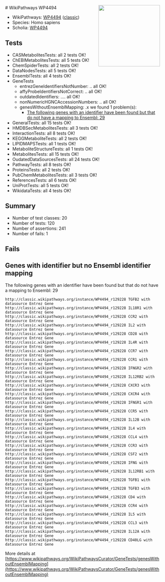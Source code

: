 <img style="float: right; width: 200px" src="https://upload.wikimedia.org/wikipedia/commons/thumb/8/83/Wplogo_with_text_500.png/640px-Wplogo_with_text_500.png" />
# WikiPathways WP4494

* WikiPathways: [WP4494](https://wikipathways.org/pathways/WP4494) ([classic](https://classic.wikipathways.org/instance/WP4494))
* Species: Homo sapiens
* Scholia: [WP4494](https://scholia.toolforge.org/wikipathways/WP4494)
## Tests
* CASMetabolitesTests: all 2 tests OK!
* ChEBIMetabolitesTests: all 5 tests OK!
* ChemSpiderTests: all 2 tests OK!
* DataNodesTests: all 5 tests OK!
* EnsemblTests: all 4 tests OK!
* GeneTests
    * entrezGeneIdentifiersNotNumber: .. all OK!
    * affyProbeIdentifiersNotCorrect: .. all OK!
    * outdatedIdentifiers: .... all OK!
    * nonNumericHGNCAccessionNumbers: .. all OK!
    * genesWithoutEnsemblMapping: .x we found 1 problem(s):
        * [The following genes with an identifier have been found but that do not have a mapping to Ensembl: 29](#c4e54335)
* GeneralTests: all 15 tests OK!
* HMDBSecMetabolitesTests: all 3 tests OK!
* InteractionTests: all 8 tests OK!
* KEGGMetaboliteTests: all 2 tests OK!
* LIPIDMAPSTests: all 1 tests OK!
* MetaboliteStructureTests: all 1 tests OK!
* MetabolitesTests: all 15 tests OK!
* OudatedDataSourcesTests: all 24 tests OK!
* PathwayTests: all 8 tests OK!
* ProteinsTests: all 2 tests OK!
* PubChemMetabolitesTests: all 3 tests OK!
* ReferencesTests: all 6 tests OK!
* UniProtTests: all 5 tests OK!
* WikidataTests: all 4 tests OK!


## Summary

* Number of test classes: 20
* Number of tests: 120
* Number of assertions: 241
* Number of fails: 1

## Fails

<a name="c4e54335" />

## Genes with identifier but no Ensembl identifier mapping

The following genes with an identifier have been found but that do not have a mapping to Ensembl: 29
```
http://classic.wikipathways.org/instance/WP4494_r129228 TGFB2 with datasource Entrez Gene
http://classic.wikipathways.org/instance/WP4494_r129228 IL18R1 with datasource Entrez Gene
http://classic.wikipathways.org/instance/WP4494_r129228 CCR2 with datasource Entrez Gene
http://classic.wikipathways.org/instance/WP4494_r129228 IL2 with datasource Entrez Gene
http://classic.wikipathways.org/instance/WP4494_r129228 CD28 with datasource Entrez Gene
http://classic.wikipathways.org/instance/WP4494_r129228 IL4R with datasource Entrez Gene
http://classic.wikipathways.org/instance/WP4494_r129228 CCR7 with datasource Entrez Gene
http://classic.wikipathways.org/instance/WP4494_r129228 CCR1 with datasource Entrez Gene
http://classic.wikipathways.org/instance/WP4494_r129228 IFNGR2 with datasource Entrez Gene
http://classic.wikipathways.org/instance/WP4494_r129228 IL12RB2 with datasource Entrez Gene
http://classic.wikipathways.org/instance/WP4494_r129228 CXCR3 with datasource Entrez Gene
http://classic.wikipathways.org/instance/WP4494_r129228 CXCR4 with datasource Entrez Gene
http://classic.wikipathways.org/instance/WP4494_r129228 IFNGR1 with datasource Entrez Gene
http://classic.wikipathways.org/instance/WP4494_r129228 CCR5 with datasource Entrez Gene
http://classic.wikipathways.org/instance/WP4494_r129228 IL12B with datasource Entrez Gene
http://classic.wikipathways.org/instance/WP4494_r129228 IL4 with datasource Entrez Gene
http://classic.wikipathways.org/instance/WP4494_r129228 CCL4 with datasource Entrez Gene
http://classic.wikipathways.org/instance/WP4494_r129228 CCR3 with datasource Entrez Gene
http://classic.wikipathways.org/instance/WP4494_r129228 CSF2 with datasource Entrez Gene
http://classic.wikipathways.org/instance/WP4494_r129228 IFNG with datasource Entrez Gene
http://classic.wikipathways.org/instance/WP4494_r129228 IL12RB1 with datasource Entrez Gene
http://classic.wikipathways.org/instance/WP4494_r129228 TGFB1 with datasource Entrez Gene
http://classic.wikipathways.org/instance/WP4494_r129228 TGFB3 with datasource Entrez Gene
http://classic.wikipathways.org/instance/WP4494_r129228 CD4 with datasource Entrez Gene
http://classic.wikipathways.org/instance/WP4494_r129228 CCR4 with datasource Entrez Gene
http://classic.wikipathways.org/instance/WP4494_r129228 IL5 with datasource Entrez Gene
http://classic.wikipathways.org/instance/WP4494_r129228 CCL3 with datasource Entrez Gene
http://classic.wikipathways.org/instance/WP4494_r129228 IL12A with datasource Entrez Gene
http://classic.wikipathways.org/instance/WP4494_r129228 CD40LG with datasource Entrez Gene
```

More details at [https://www.wikipathways.org/WikiPathwaysCurator/GeneTests/genesWithoutEnsemblMapping](https://www.wikipathways.org/WikiPathwaysCurator/GeneTests/genesWithoutEnsemblMapping)

